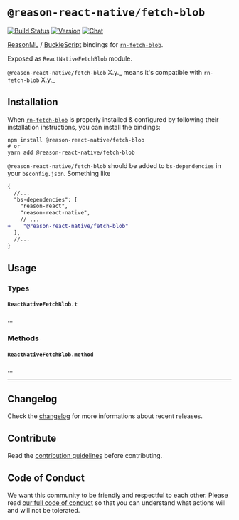 # `@reason-react-native/fetch-blob`

[![Build Status](https://github.com/reason-react-native/fetch-blob/workflows/Build/badge.svg)](https://github.com/reason-react-native/fetch-blob/actions)
[![Version](https://img.shields.io/npm/v/@reason-react-native/fetch-blob.svg)](https://www.npmjs.com/@reason-react-native/fetch-blob)
[![Chat](https://img.shields.io/discord/235176658175262720.svg?logo=discord&colorb=blue)](https://reasonml-community.github.io/reason-react-native/discord/)

[ReasonML](https://reasonml.github.io) /
[BuckleScript](https://bucklescript.github.io) bindings for
[`rn-fetch-blob`](https://github.com/joltup/rn-fetch-blob).

Exposed as `ReactNativeFetchBlob` module.

`@reason-react-native/fetch-blob` X.y._ means it's compatible with
`rn-fetch-blob` X.y._

## Installation

When [`rn-fetch-blob`](`https://github.com/joltup/rn-fetch-blob`) is properly
installed & configured by following their installation instructions, you can
install the bindings:

```console
npm install @reason-react-native/fetch-blob
# or
yarn add @reason-react-native/fetch-blob
```

`@reason-react-native/fetch-blob` should be added to `bs-dependencies` in your
`bsconfig.json`. Something like

```diff
{
  //...
  "bs-dependencies": [
    "reason-react",
    "reason-react-native",
    // ...
+    "@reason-react-native/fetch-blob"
  ],
  //...
}
```

## Usage

### Types

#### `ReactNativeFetchBlob.t`

...

### Methods

#### `ReactNativeFetchBlob.method`

...

---

## Changelog

Check the [changelog](./CHANGELOG.md) for more informations about recent
releases.

## Contribute

Read the [contribution guidelines](./CONTRIBUTING.md) before contributing.

## Code of Conduct

We want this community to be friendly and respectful to each other. Please read
[our full code of conduct](./CODE_OF_CONDUCT.md) so that you can understand what
actions will and will not be tolerated.
